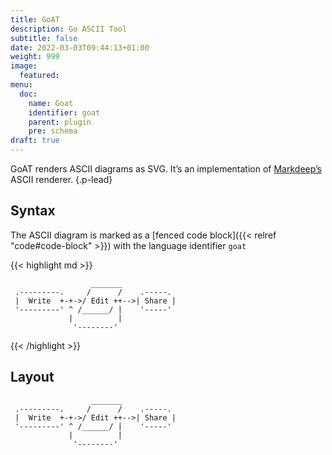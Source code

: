 ```yaml
---
title: GoAT
description: Go ASCII Tool
subtitle: false
date: 2022-03-03T09:44:13+01:00
weight: 999
image:
  featured:
menu:
  doc:
    name: Goat
    identifier: goat
    parent: plugin
    pre: schema
draft: true
---
```


GoAT renders ASCII diagrams as SVG. It’s an implementation of [Markdeep’s](http://casual-effects.com/markdeep/) ASCII renderer.
{.p-lead} <!--more-->

## Syntax

The ASCII diagram is marked as a [fenced code block]({{< relref "code#code-block" >}}) with the language identifier `goat`

{{< highlight md >}}
```goat
                  _______
 .---------.     /      /    .-----.
 |  Write  +-+->/ Edit ++-->| Share |
 '---------' ^ /______/ |    '-----'
             |          |
              '--------'
```
{{< /highlight >}}

## Layout

```goat
                  _______
 .---------.     /      /    .-----.
 |  Write  +-+->/ Edit ++-->| Share |
 '---------' ^ /______/ |    '-----'
             |          |
              '--------'
```
